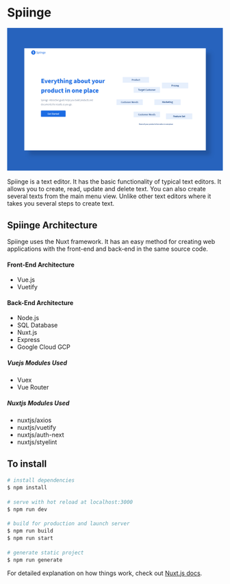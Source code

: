 # Spiinge 

![image](https://raw.githubusercontent.com/iamAbayomi/kms/master/assets/images/github-logo.png) 


Spiinge is a text editor. It has the basic functionality of typical text editors. It allows you to create, read, update and delete text. You can also create several texts from the main menu view. Unlike other text editors where it takes you several steps to create text.

## Spiinge Architecture
Spiinge uses the Nuxt framework. It has an easy method for creating web applications with the front-end and back-end in the same source code.

#### Front-End Architecture
*  Vue.js
*  Vuetify


#### Back-End Architecture
*  Node.js
*  SQL Database
*  Nuxt.js
*  Express
*  Google Cloud GCP


##### Vuejs Modules Used
*  Vuex
*  Vue Router


##### Nuxtjs Modules Used
* nuxtjs/axios
* nuxtjs/vuetify
* nuxtjs/auth-next
* nuxtjs/styelint



## To install

```bash
# install dependencies
$ npm install

# serve with hot reload at localhost:3000
$ npm run dev

# build for production and launch server
$ npm run build
$ npm run start

# generate static project
$ npm run generate
```

For detailed explanation on how things work, check out [Nuxt.js docs](https://nuxtjs.org).
